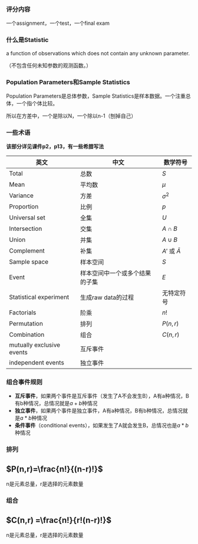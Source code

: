 ### 评分内容

一个assignment，一个test，一个final exam



### 什么是Statistic

a function of observations which does not contain any unknown parameter.

（不包含任何未知参数的观测函数。）



### Population Parameters和Sample Statistics

Population Parameters是总体参数，Sample Statistics是样本数据。一个注重总体，一个指个体比较。

所以在方差中，一个是除以N，一个除以n-1（刨掉自己）



### 一些术语

**该部分详见课件p2，p13，有一些希腊写法**

| 英文                   | 中文                           | 数学符号       |
| ---------------------- | ------------------------------ | -------------- |
| Total                  | 总数                           | $S$            |
| Mean                   | 平均数                         | $\mu$          |
| Variance               | 方差                           | $\sigma^2$     |
| Proportion             | 比例                           | $p$            |
| Universal set          | 全集                           | $U$            |
| Intersection           | 交集                           | $A \cap B$     |
| Union                  | 并集                           | $A \cup B$     |
| Complement             | 补集                           | $A'$ 或 $\bar{A}$ |
| Sample space           | 样本空间                       | $S$            |
| Event                  | 样本空间中一个或多个结果的子集 | $E$            |
| Statistical experiment  | 生成raw data的过程            | 无特定符号      |
| Factorials             | 阶乘                           | $n!$           |
| Permutation            | 排列                           | $P(n, r)$      |
| Combination            | 组合                           | $C(n, r)$      |
| mutually exclusive events | 互斥事件 |  |
| independent events | 独立事件 |  |



### 组合事件规则

* **互斥事件**，如果两个事件是互斥事件（发生了A不会发生B），A有a种情况，B有b种情况，总情况就是$a+b$种情况
* **独立事件**，如果两个事件是独立事件，A有a种情况，B有b种情况，总情况就是$a*b$种情况
* **条件事件**（conditional events），如果发生了A就会发生B，总情况也是$a * b$​种情况



### 排列

## $P(n,r)=\frac{n!}{(n-r)!}$

n是元素总量，r是选择的元素数量



### 组合

## $C(n,r) =\frac{n!}{r!(n-r)!}$​

n是元素总量，r是选择的元素数量

